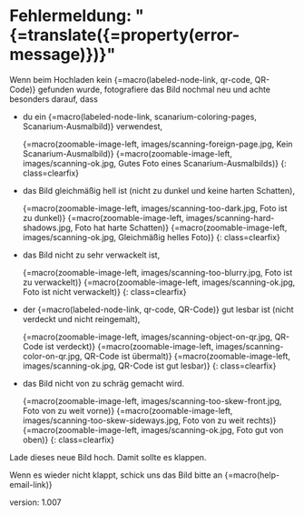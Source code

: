 # Fehlermeldung: "{=translate({=property(error-message)})}"

Wenn beim Hochladen kein {=macro(labeled-node-link, qr-code, QR-Code)} gefunden wurde, fotografiere das Bild nochmal neu und achte besonders darauf, dass

* du ein {=macro(labeled-node-link, scanarium-coloring-pages, Scanarium-Ausmalbild)} verwendest,

    {=macro(zoomable-image-left, images/scanning-foreign-page.jpg, Kein Scanarium-Ausmalbild)}
    {=macro(zoomable-image-left, images/scanning-ok.jpg, Gutes Foto eines Scanarium-Ausmalbilds)}
{: class=clearfix}

* das Bild gleichmäßig hell ist (nicht zu dunkel und keine harten Schatten),

    {=macro(zoomable-image-left, images/scanning-too-dark.jpg, Foto ist zu dunkel)}
    {=macro(zoomable-image-left, images/scanning-hard-shadows.jpg, Foto hat harte Schatten)}
    {=macro(zoomable-image-left, images/scanning-ok.jpg, Gleichmäßig helles Foto)}
{: class=clearfix}

* das Bild nicht zu sehr verwackelt ist,

    {=macro(zoomable-image-left, images/scanning-too-blurry.jpg, Foto ist zu verwackelt)}
    {=macro(zoomable-image-left, images/scanning-ok.jpg, Foto ist nicht verwackelt)}
{: class=clearfix}

* der {=macro(labeled-node-link, qr-code, QR-Code)} gut lesbar ist (nicht verdeckt und nicht reingemalt),

    {=macro(zoomable-image-left, images/scanning-object-on-qr.jpg, QR-Code ist verdeckt)}
    {=macro(zoomable-image-left, images/scanning-color-on-qr.jpg, QR-Code ist übermalt)}
    {=macro(zoomable-image-left, images/scanning-ok.jpg, QR-Code ist gut lesbar)}
{: class=clearfix}

* das Bild nicht von zu schräg gemacht wird.

    {=macro(zoomable-image-left, images/scanning-too-skew-front.jpg, Foto von zu weit vorne)}
    {=macro(zoomable-image-left, images/scanning-too-skew-sideways.jpg, Foto von zu weit rechts)}
    {=macro(zoomable-image-left, images/scanning-ok.jpg, Foto gut von oben)}
{: class=clearfix}

Lade dieses neue Bild hoch.
Damit sollte es klappen.

Wenn es wieder nicht klappt, schick uns das Bild bitte an {=macro(help-email-link)}


version: 1.007
